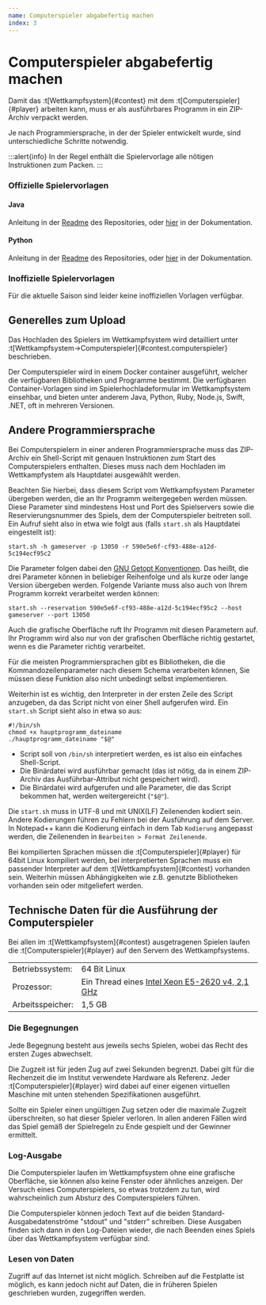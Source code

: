 ```yaml
---
name: Computerspieler abgabefertig machen
index: 3
---
```


# Computerspieler abgabefertig machen

Damit das :t[Wettkampfsystem]{#contest} mit dem :t[Computerspieler]{#player} arbeiten kann,
muss er als ausführbares Programm in ein ZIP-Archiv verpackt werden.

Je nach Programmiersprache, in der der Spieler entwickelt wurde,
sind unterschiedliche Schritte notwendig.

:::alert{info}
In der Regel enthält die Spielervorlage alle nötigen Instruktionen zum Packen.
:::

### Offizielle Spielervorlagen

#### Java
Anleitung in der [Readme](https://github.com/software-challenge/backend/blob/main/player/configuration/README.md)
des Repositories, oder [hier](java/Anleitung-Abgabe.md) in der Dokumentation.

#### Python
Anleitung in der [Readme](https://github.com/software-challenge/player_python/blob/master/README.md)
des Repositories, oder [hier](python/7-spieler-abgeben.md) in der Dokumentation.

### Inoffizielle Spielervorlagen
<!--
- [C#](https://github.com/jnccd/socha-client-csharp/blob/master/README.md)
- [C++](https://github.com/Estugon/sc-penguins-cpp/blob/main/README.md)
- [Python](https://github.com/FalconsSky/socha-python-client/blob/master/README.md)
- [Rust](https://github.com/fwcd/socha-client-rust-2023/blob/main/README.md)
- [Swift](https://github.com/matthesjh/sc23-swift-client/blob/main/README.md)
- [Ruby](https://github.com/software-challenge/client-ruby/blob/main/README.md)
-->
Für die aktuelle Saison sind leider keine inoffiziellen Vorlagen verfügbar.

## Generelles zum Upload

Das Hochladen des Spielers im Wettkampfsystem wird detailliert 
unter :t[Wettkampfsystem->Computerspieler]{#contest.computerspieler} beschrieben.

Der Computerspieler wird in einem Docker container ausgeführt,
welcher die verfügbaren Bibliotheken und Programme bestimmt.
Die verfügbaren Container-Vorlagen sind im Spielerhochladeformular im Wettkampfsystem einsehbar,
und bieten unter anderem Java, Python, Ruby, Node.js, Swift, .NET,
oft in mehreren Versionen.

## Andere Programmiersprache

Bei Computerspielern in einer anderen Programmiersprache 
muss das ZIP-Archiv ein Shell-Script 
mit genauen Instruktionen zum Start des Computerspielers enthalten.
Dieses muss nach dem Hochladen im Wettkampfystem 
als Hauptdatei ausgewählt werden.

Beachten Sie hierbei, dass diesem Script vom Wettkampfsystem Parameter übergeben werden,
die an Ihr Programm weitergegeben werden müssen.
Diese Parameter sind mindestens Host und Port des Spielservers 
sowie die Reservierungsnummer des Spiels, dem der Computerspieler beitreten soll.
Ein Aufruf sieht also in etwa wie folgt aus
(falls `start.sh` als Hauptdatei eingestellt ist):

    start.sh -h gameserver -p 13050 -r 590e5e6f-cf93-488e-a12d-5c194ecf95c2

Die Parameter folgen dabei den 
[GNU Getopt Konventionen](https://www.gnu.org/software/libc/manual/html_node/Argument-Syntax.html#Argument-Syntax).
Das heißt, die drei Parameter können in beliebiger Reihenfolge 
und als kurze oder lange Version übergeben werden.
Folgende Variante muss also auch von Ihrem Programm korrekt verarbeitet werden können:

    start.sh --reservation 590e5e6f-cf93-488e-a12d-5c194ecf95c2 --host gameserver --port 13050

Auch die grafische Oberfläche ruft Ihr Programm mit diesen Parametern auf.
Ihr Programm wird also nur von der grafischen Oberfläche richtig gestartet,
wenn es die Parameter richtig verarbeitet.

Für die meisten Programmiersprachen gibt es Bibliotheken,
die die Kommandozeilenparameter nach diesem Schema verarbeiten können,
Sie müssen diese Funktion also nicht unbedingt selbst implementieren.

Weiterhin ist es wichtig, den Interpreter in der ersten Zeile des Script anzugeben, 
da das Script nicht von einer Shell aufgerufen wird.
Ein `start.sh` Script sieht also in etwa so aus:

    #!/bin/sh
    chmod +x hauptprogramm_dateiname
    ./hauptprogramm_dateiname "$@"

-   Script soll von `/bin/sh` interpretiert werden, es ist also ein einfaches Shell-Script.
-   Die Binärdatei wird ausführbar gemacht (das ist nötig, da in einem ZIP-Archiv das Ausführbar-Attribut nicht gespeichert wird).
-   Die Binärdatei wird aufgerufen und alle Parameter, die das Script bekommen hat, werden weitergereicht (`"$@"`).

Die `start.sh` muss in UTF-8 und mit UNIX(LF) Zeilenenden kodiert sein.
Andere Kodierungen führen zu Fehlern bei der Ausführung auf dem Server.
In Notepad++ kann die Kodierung einfach in dem Tab `Kodierung` angepasst werden,
die Zeilenenden in `Bearbeiten > Format Zeilenende`.

Bei kompilierten Sprachen müssen die :t[Computerspieler]{#player} für 64bit Linux kompiliert werden,
bei interpretierten Sprachen muss ein passender Interpreter auf dem :t[Wettkampfsystem]{#contest} vorhanden sein.
Weiterhin müssen Abhängigkeiten wie z.B. genutzte Bibliotheken vorhanden sein
oder mitgeliefert werden.

## Technische Daten für die Ausführung der Computerspieler

Bei allen im :t[Wettkampfsystem]{#contest} ausgetragenen Spielen
laufen die :t[Computerspieler]{#player} auf den Servern des Wettkampfsystems.

|                  |                                                   |
|------------------|---------------------------------------------------|
| Betriebssystem:  | 64 Bit Linux                                      |
| Prozessor:       | Ein Thread eines [Intel Xeon E5-2620 v4, 2,1 GHz](https://ark.intel.com/de/products/92986/Intel-Xeon-Processor-E5-2620-v4-20M-Cache-2_10-GHz) |
| Arbeitsspeicher: | 1,5 GB                                            |

### Die Begegnungen

Jede Begegnung besteht aus jeweils sechs Spielen,
wobei das Recht des ersten Zuges abwechselt.

Die Zugzeit ist für jeden Zug auf zwei Sekunden begrenzt.
Dabei gilt für die Rechenzeit die im Institut verwendete Hardware als Referenz.
Jeder :t[Computerspieler]{#player} wird dabei auf einer eigenen virtuellen Maschine
mit unten stehenden Spezifikationen ausgeführt.

Sollte ein Spieler einen ungültigen Zug setzen oder die maximale Zugzeit überschreiten,
so hat dieser Spieler verloren.
In allen anderen Fällen wird das Spiel gemäß der Spielregeln zu Ende gespielt
und der Gewinner ermittelt.

### Log-Ausgabe

Die Computerspieler laufen im Wettkampfsystem ohne eine grafische Oberfläche,
sie können also keine Fenster oder ähnliches anzeigen.
Der Versuch eines Computerspielers, so etwas trotzdem zu tun,
wird wahrscheinlich zum Absturz des Computerspielers führen.

Die Computerspieler können jedoch Text auf die beiden
Standard-Ausgabedatenströme "stdout" und "stderr" schreiben.
Diese Ausgaben finden sich dann in den Log-Dateien wieder,
die nach Beenden eines Spiels über das Wettkampfsystem verfügbar sind.

### Lesen von Daten

Zugriff auf das Internet ist nicht möglich.
Schreiben auf die Festplatte ist möglich,
es kann jedoch nicht auf Daten, die in früheren Spielen geschrieben wurden,
zugegriffen werden.
